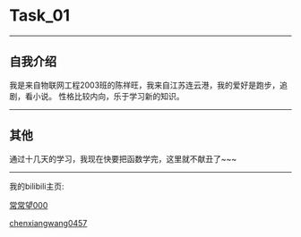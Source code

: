 # Task_01
---
## 自我介绍
我是来自物联网工程2003班的陈祥旺，我来自江苏连云港，我的爱好是跑步，追剧，看小说。
性格比较内向，乐于学习新的知识。

---
## 其他
通过十几天的学习，我现在快要把函数学完，这里就不献丑了~~~

---
我的bilibili主页:

[常常望000](https://space.bilibili.com/351992038)

[chenxiangwang0457](https://github.com/chenxiangwang0457)
